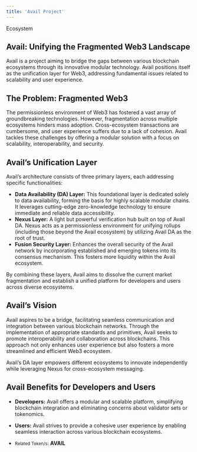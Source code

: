 ```yaml
---
title: 'Avail Project'
---
```

Ecosystem  
 
Avail: Unifying the Fragmented Web3 Landscape
---------------------------------------------

Avail is a project aiming to bridge the gaps between various blockchain ecosystems through its innovative modular technology. Avail positions itself as the unification layer for Web3, addressing fundamental issues related to scalability and user experience.

The Problem: Fragmented Web3
----------------------------

The permissionless environment of Web3 has fostered a vast array of groundbreaking technologies. However, fragmentation across multiple ecosystems hinders mass adoption. Cross-ecosystem transactions are cumbersome, and user experience suffers due to a lack of cohesion. Avail tackles these challenges by offering a modular solution with a focus on scalability, interoperability, and security.

Avail’s Unification Layer
-------------------------

Avail’s architecture consists of three primary layers, each addressing specific functionalities:

- **Data Availability (DA) Layer:** This foundational layer is dedicated solely to data availability, forming the basis for highly scalable modular chains. It leverages cutting-edge zero-knowledge technology to ensure immediate and reliable data accessibility.
- **Nexus Layer:** A light but powerful verification hub built on top of Avail DA. Nexus acts as a permissionless environment for unifying rollups (including those beyond the Avail ecosystem) by utilizing Avail DA as the root of trust.
- **Fusion Security Layer:** Enhances the overall security of the Avail network by incorporating established and emerging tokens into its consensus mechanism. This fosters more liquidity within the Avail ecosystem.

By combining these layers, Avail aims to dissolve the current market fragmentation and establish a unified platform for developers and users across diverse ecosystems.

Avail’s Vision
--------------

Avail aspires to be a bridge, facilitating seamless communication and integration between various blockchain networks. Through the implementation of appropriate standards and primitives, Avail seeks to promote interoperability and collaboration across blockchains. This approach not only enhances user experience but also fosters a more streamlined and efficient Web3 ecosystem.

Avail’s DA layer empowers different ecosystems to innovate independently while leveraging Nexus for cross-ecosystem messaging.

Avail Benefits for Developers and Users
---------------------------------------

- **Developers:** Avail offers a modular and scalable platform, simplifying blockchain integration and eliminating concerns about validator sets or tokenomics.
- **Users:** Avail strives to provide a cohesive user experience by enabling seamless interaction across various blockchain ecosystems.

- <small>Related Token/s:</small> **AVAIL**

 